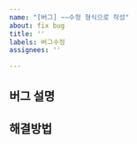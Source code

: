```yaml
---
name: "[버그] ~~수정 형식으로 작성"
about: fix bug
title: ''
labels: 버그수정
assignees: ''

---
```


## 버그 설명

## 해결방법
